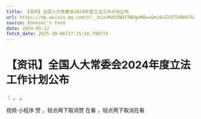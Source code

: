 ```yaml
---
title: 【资讯】全国人大常委会2024年度立法工作计划公布
url: https://mp.weixin.qq.com/s?__biz=MzU1NDY3NDgwMQ==&mid=2247540667&idx=1&sn=d70b040cb049eca658f5257e0614758c
source: Doonsec's feed
date: 2024-05-12
fetch_date: 2025-10-06T17:15:18.798774
---
```


# 【资讯】全国人大常委会2024年度立法工作计划公布

：
，
。

视频
小程序
赞
，轻点两下取消赞
在看
，轻点两下取消在看